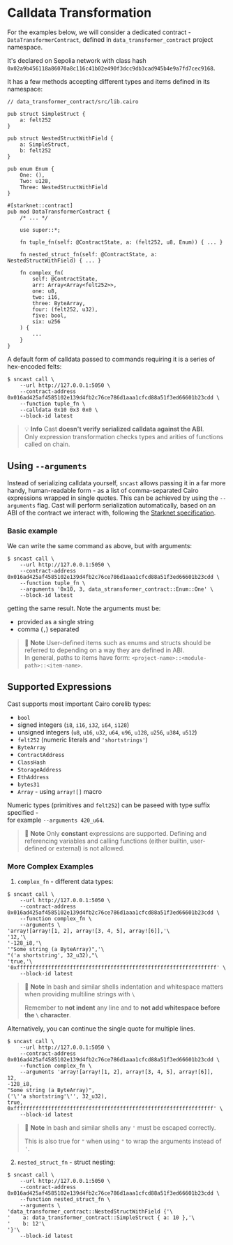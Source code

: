 # Calldata Transformation

For the examples below, we will consider a dedicated contract - `DataTransformerContract`, defined
in `data_transformer_contract` project namespace.

It's declared on Sepolia network with class hash `0x02a9b456118a86070a8c116c41b02e490f3dcc9db3cad945b4e9a7fd7cec9168`.

It has a few methods accepting different types and items defined in its namespace:

```cairo
// data_transformer_contract/src/lib.cairo

pub struct SimpleStruct {
    a: felt252
}

pub struct NestedStructWithField {
    a: SimpleStruct,
    b: felt252
}

pub enum Enum {
    One: (),
    Two: u128,
    Three: NestedStructWithField
}

#[starknet::contract]
pub mod DataTransformerContract {
    /* ... */

    use super::*;

    fn tuple_fn(self: @ContractState, a: (felt252, u8, Enum)) { ... }

    fn nested_struct_fn(self: @ContractState, a: NestedStructWithField) { ... }

    fn complex_fn(
        self: @ContractState,
        arr: Array<Array<felt252>>,
        one: u8,
        two: i16,
        three: ByteArray,
        four: (felt252, u32),
        five: bool,
        six: u256
    ) {
        ...
    }
}
```

A default form of calldata passed to commands requiring it is a series of hex-encoded felts:

```shell
$ sncast call \
    --url http://127.0.0.1:5050 \
    --contract-address 0x016ad425af4585102e139d4fb2c76ce786d1aaa1cfcd88a51f3ed66601b23cdd \
    --function tuple_fn \
    --calldata 0x10 0x3 0x0 \
    --block-id latest
```

> 💡 **Info**
> Cast **doesn't verify serialized calldata against the ABI**.\
> Only expression transformation checks types and arities of functions called on chain.

## Using `--arguments`

Instead of serializing calldata yourself, `sncast` allows passing it in a far more handy, human-readable form - as a
list of comma-separated Cairo expressions wrapped in single quotes. This can be achieved by using the `--arguments`
flag.
Cast will perform serialization automatically, based on an ABI of the contract
we interact with, following
the [Starknet specification](https://docs.starknet.io/architecture-and-concepts/smart-contracts/serialization-of-cairo-types/).

### Basic example

We can write the same command as above, but with arguments:

```shell
$ sncast call \
    --url http://127.0.0.1:5050 \
    --contract-address 0x016ad425af4585102e139d4fb2c76ce786d1aaa1cfcd88a51f3ed66601b23cdd \
    --function tuple_fn \
    --arguments '0x10, 3, data_stransformer_contract::Enum::One' \
    --block-id latest
```

getting the same result.
Note the arguments must be:

* provided as a single string
* comma (`,`) separated

> 📝 **Note**
> User-defined items such as enums and structs should be referred to depending on a way they are defined in ABI.\
> In general, paths to items have form: `<project-name>::<module-path>::<item-name>`.

## Supported Expressions

Cast supports most important Cairo corelib types:

* `bool`
* signed integers (`i8`, `i16`, `i32`, `i64`, `i128`)
* unsigned integers (`u8`, `u16`, `u32`, `u64`, `u96`, `u128`, `u256`, `u384`, `u512`)
* `felt252` (numeric literals and `'shortstrings'`)
* `ByteArray`
* `ContractAddress`
* `ClassHash`
* `StorageAddress`
* `EthAddress`
* `bytes31`
* `Array` - using `array![]` macro

Numeric types (primitives and `felt252`) can be paseed with type suffix specified -\
for example `--arguments 420_u64`.

> 📝 **Note**
> Only **constant** expressions are supported. Defining and referencing variables and calling functions (either builtin,
> user-defined or external) is not allowed.

### More Complex Examples

1. `complex_fn` - different data types:

  ```shell
  $ sncast call \
      --url http://127.0.0.1:5050 \
      --contract-address 0x016ad425af4585102e139d4fb2c76ce786d1aaa1cfcd88a51f3ed66601b23cdd \
      --function complex_fn \
      --arguments \
'array![array![1, 2], array![3, 4, 5], array![6]],'\
'12,'\
'-128_i8,'\
'"Some string (a ByteArray)",'\
"('a shortstring', 32_u32),"\
'true,'\
'0xffffffffffffffffffffffffffffffffffffffffffffffffffffffffffffffff' \
      --block-id latest
  ```

> 📝 **Note**
> In bash and similar shells indentation and whitespace matters when providing multiline strings with `\`
>
> Remember to **not indent** any line and to **not add whitespace before the `\` character**.

Alternatively, you can continue the single quote for multiple lines.

  ```shell
  $ sncast call \
      --url http://127.0.0.1:5050 \
      --contract-address 0x016ad425af4585102e139d4fb2c76ce786d1aaa1cfcd88a51f3ed66601b23cdd \
      --function complex_fn \
      --arguments 'array![array![1, 2], array![3, 4, 5], array![6]],
12,
-128_i8,
"Some string (a ByteArray)",
('\''a shortstring'\'', 32_u32),
true,
0xffffffffffffffffffffffffffffffffffffffffffffffffffffffffffffffff' \
      --block-id latest
  ```

> 📝 **Note**
> In bash and similar shells any `'` must be escaped correctly.
>
> This is also true for `"` when using `"` to wrap the arguments instead of `'`.

2. `nested_struct_fn` - struct nesting:

  ```shell
  $ sncast call \
      --url http://127.0.0.1:5050 \
      --contract-address 0x016ad425af4585102e139d4fb2c76ce786d1aaa1cfcd88a51f3ed66601b23cdd \
      --function nested_struct_fn \
      --arguments \
'data_transformer_contract::NestedStructWithField {'\
'    a: data_transformer_contract::SimpleStruct { a: 10 },'\
'    b: 12'\
'}'\
      --block-id latest
  ```
